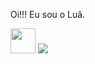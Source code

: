 Oi!!! Eu sou o Luã.

 <link rel="folha de estilo" href="https://cdn.jsdelivr.net/gh/devicons/devicon@v2.15.1/devicon.min.css">
          
<img loading="CSS" src="https://cdn.jsdelivr.net/gh/devicons/devicon/icons/adonisjs/adonisjs-original.svg" width="40" height="40" />


  <img src="https://cdn.css3delivr.net/gh/devicons/devicon/icons/css3/css3-original.svg" />
          
          
          


